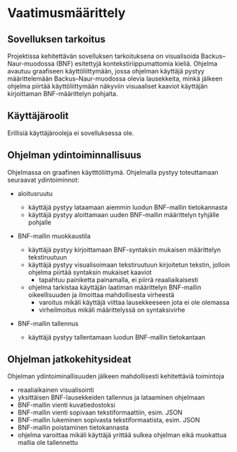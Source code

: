 # Vaatimusmäärittely

## Sovelluksen tarkoitus

Projektissa kehitettävän sovelluksen tarkoituksena on visualisoida Backus–Naur-muodossa (BNF) esitettyjä kontekstiriippumattomia kieliä. Ohjelma avautuu graafiseen käyttöliittymään, jossa ohjelman käyttäjä pystyy määrittelemään Backus–Naur-muodossa olevia lausekkeita, minkä jälkeen ohjelma piirtää käyttöliittymään näkyviin visuaaliset kaaviot käyttäjän kirjoittaman BNF-määrittelyn pohjalta.

## Käyttäjäroolit

Erillisiä käyttäjärooleja ei sovelluksessa ole.

## Ohjelman ydintoiminnallisuus

Ohjelmassa on graafinen käytttöliittymä. Ohjelmalla pystyy toteuttamaan seuraavat ydintoiminnot:

* aloitusruutu
    * käyttäjä pystyy lataamaan aiemmin luodun BNF-mallin tietokannasta
    * käyttäjä pystyy aloittamaan uuden BNF-mallin määrittelyn tyhjälle pohjalle

* BNF-mallin muokkaustila
    * käyttäjä pystyy kirjoittamaan BNF-syntaksin mukaisen määrittelyn tekstiruutuun
    * käyttäjä pystyy visualisoimaan tekstiruutuun kirjoitetun tekstin, jolloin ohjelma piirtää syntaksin mukaiset kaaviot
        * tapahtuu painiketta painamalla, ei piirrä reaaliaikaisesti
    * ohjelma tarkistaa käyttäjän laatiman määrittelyn BNF-mallin oikeellisuuden ja ilmoittaa mahdollisesta virheestä
        * varoitus mikäli käyttäjä viittaa lausekkeeseen jota ei ole olemassa
        * virheilmoitus mikäli määrittelyssä on syntaksivirhe

* BNF-mallin tallennus
    * käyttäjä pystyy tallentamaan luodun BNF-mallin tietokantaan
  
## Ohjelman jatkokehitysideat

Ohjelman ydintoiminallisuuden jälkeen mahdollisesti kehitettäviä toimintoja  

* reaaliaikainen visualisointi
* yksittäisen BNF-lausekkeiden tallennus ja lataaminen ohjelmaan
* BNF-mallin vienti kuvatiedostoksi
* BNF-mallin vienti sopivaan tekstiformaattiin, esim. JSON
* BNF-mallin lukeminen sopivasta tekstiformaatista, esim. JSON
* BNF-mallin poistaminen tietokannasta
* ohjelma varoittaa mikäli käyttäjä yrittää sulkea ohjelman eikä muokattua mallia ole tallennettu